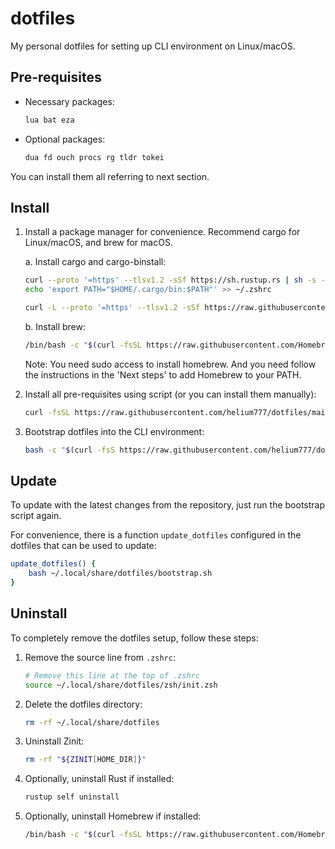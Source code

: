# dotfiles

My personal dotfiles for setting up CLI environment on Linux/macOS.

## Pre-requisites

- Necessary packages:

    ```bash
    lua bat eza
    ```

- Optional packages:

    ```bash
    dua fd ouch procs rg tldr tokei
    ```

You can install them all referring to next section.

## Install

1. Install a package manager for convenience. Recommend cargo for Linux/macOS, and brew for macOS.

    a. Install cargo and cargo-binstall:

    ```bash
    curl --proto '=https' --tlsv1.2 -sSf https://sh.rustup.rs | sh -s -- -y --no-modify-path
    echo 'export PATH="$HOME/.cargo/bin:$PATH"' >> ~/.zshrc

    curl -L --proto '=https' --tlsv1.2 -sSf https://raw.githubusercontent.com/cargo-bins/cargo-binstall/main/install-from-binstall-release.sh | bash
    ```

    b. Install brew:

    ```bash
    /bin/bash -c "$(curl -fsSL https://raw.githubusercontent.com/Homebrew/install/HEAD/install.sh)"
    ```

    Note: You need sudo access to install homebrew. And you need follow the instructions in the 'Next steps' to add Homebrew to your PATH.

2. Install all pre-requisites using script (or you can install them manually):

    ```bash
    curl -fsSL https://raw.githubusercontent.com/helium777/dotfiles/main/install.sh | bash
    ```

3. Bootstrap dotfiles into the CLI environment:

    ```bash
    bash -c "$(curl -fsS https://raw.githubusercontent.com/helium777/dotfiles/main/bootstrap.sh)"
    ```

## Update

To update with the latest changes from the repository, just run the bootstrap script again.

For convenience, there is a function `update_dotfiles` configured in the dotfiles that can be used to update:

```bash
update_dotfiles() {
    bash ~/.local/share/dotfiles/bootstrap.sh
}
```

## Uninstall

To completely remove the dotfiles setup, follow these steps:

1. Remove the source line from `.zshrc`:
    ```bash
    # Remove this line at the top of .zshrc
    source ~/.local/share/dotfiles/zsh/init.zsh
    ```

2. Delete the dotfiles directory:
    ```bash
    rm -rf ~/.local/share/dotfiles
    ```

3. Uninstall Zinit:

    ```bash
    rm -rf "${ZINIT[HOME_DIR]}"
    ```

4. Optionally, uninstall Rust if installed:

    ```bash
    rustup self uninstall
    ```

5. Optionally, uninstall Homebrew if installed:

    ```bash
    /bin/bash -c "$(curl -fsSL https://raw.githubusercontent.com/Homebrew/install/HEAD/uninstall.sh)"
    ```
